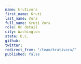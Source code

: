 ```yaml
---
name: krutivora
first_name: Kruti
last_name: Vora
full_name: Kruti Vora
role: On detail
city: Washington
state: D.C.
github: 
twitter: 
redirect_from: "/team/krutivora/"
published: false
---
```


